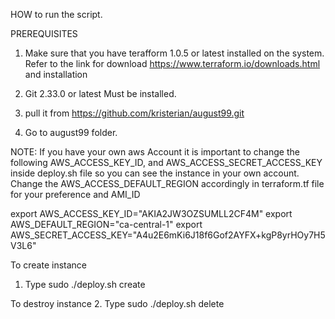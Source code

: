 HOW to run the script.

PREREQUISITES

1. Make sure that you have terafform 1.0.5 or latest installed on the system. 
Refer to the link for download https://www.terraform.io/downloads.html and installation

2. Git 2.33.0 or latest Must be installed.
3. pull it from https://github.com/kristerian/august99.git
4. Go to august99 folder. 

NOTE: If you have your own aws Account it is important to change the following AWS_ACCESS_KEY_ID, and AWS_ACCESS_SECRET_ACCESS_KEY inside deploy.sh file so you can see the instance in your own account.
Change the AWS_ACCESS_DEFAULT_REGION accordingly in terraform.tf file for your preference and AMI_ID

export AWS_ACCESS_KEY_ID="AKIA2JW3OZSUMLL2CF4M"
export AWS_DEFAULT_REGION="ca-central-1"
export AWS_SECRET_ACCESS_KEY="A4u2E6mKi6J18f6Gof2AYFX+kgP8yrHOy7H5V3L6" 

To create instance
1. Type sudo ./deploy.sh create

To destroy instance
2. Type sudo ./deploy.sh delete
